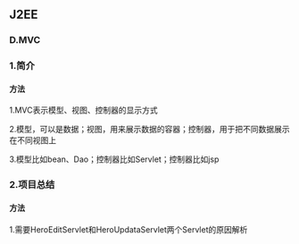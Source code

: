 ## J2EE

### D.MVC

### 1.简介

#### 方法

1.MVC表示模型、视图、控制器的显示方式

2.模型，可以是数据；视图，用来展示数据的容器；控制器，用于把不同数据展示在不同视图上

3.模型比如bean、Dao；控制器比如Servlet；控制器比如jsp

### 2.项目总结

#### 方法

1.需要HeroEditServlet和HeroUpdataServlet两个Servlet的原因解析